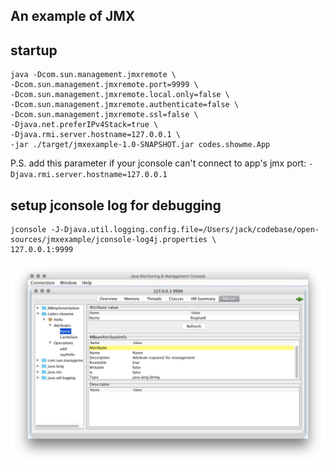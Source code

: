 
An example of JMX
---

## startup
```
java -Dcom.sun.management.jmxremote \
-Dcom.sun.management.jmxremote.port=9999 \
-Dcom.sun.management.jmxremote.local.only=false \
-Dcom.sun.management.jmxremote.authenticate=false \
-Dcom.sun.management.jmxremote.ssl=false \
-Djava.net.preferIPv4Stack=true \
-Djava.rmi.server.hostname=127.0.0.1 \
-jar ./target/jmxexample-1.0-SNAPSHOT.jar codes.showme.App 
```

P.S. add this parameter if your jconsole can't connect to app's jmx port: `-Djava.rmi.server.hostname=127.0.0.1`


## setup jconsole log for debugging
```
jconsole -J-Djava.util.logging.config.file=/Users/jack/codebase/open-sources/jmxexample/jconsole-log4j.properties \
127.0.0.1:9999
```

![](./docs/1.jpeg)